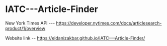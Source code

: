 # IATC---Article-Finder


New York Times API --- https://developer.nytimes.com/docs/articlesearch-product/1/overview

Website link -- https://eldanizakbar.github.io/IATC---Article-Finder/
